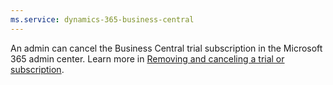 ```yaml
---
ms.service: dynamics-365-business-central
---
```


An admin can cancel the Business Central trial subscription in the Microsoft 365 admin center. Learn more in [Removing and canceling a trial or subscription](/dynamics365/business-central/dev-itpro/administration/trials-subscriptions##removing-and-canceling-a-trial-or-subscription).
